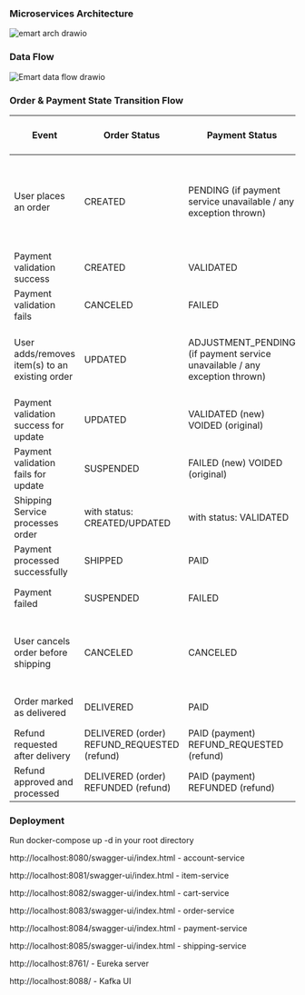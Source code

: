 ### Microservices Architecture
![emart arch drawio](https://github.com/user-attachments/assets/d1badc74-2e2e-4256-afd1-865255e06aed)


### Data Flow

![Emart data flow drawio](https://github.com/user-attachments/assets/8a9e1985-d0fa-45a3-bc7e-ec35ae8b6513)




### Order & Payment State Transition Flow

| Event                                          | Order Status                                | Payment Status                                               | Interservice Call (Sync/Async)                               |
| ---------------------------------------------- | ------------------------------------------- | ------------------------------------------------------------ | :----------------------------------------------------------- |
| User places an order                           | CREATED                                     | PENDING (if payment service unavailable / any exception thrown) | Sync (1. Order → Item: check availability; 2. Account: get address / paymentmethod; 3. Payment: validate card) |
| Payment validation success                     | CREATED                                     | VALIDATED                                                    | Async (Order → Kafka  → Shipping)                            |
| Payment validation fails                       | CANCELED                                    | FAILED                                                       |                                                              |
| User adds/removes item(s) to an existing order | UPDATED                                     | ADJUSTMENT_PENDING (if payment service unavailable / any exception thrown) | Sync (Order → Item: check availability; Order → Payment: validate update) |
| Payment validation success for update          | UPDATED                                     | VALIDATED (new) VOIDED (original)                            | Async (Order → Kafka → Shipping)                             |
| Payment validation fails for update            | SUSPENDED                                   | FAILED (new)      VOIDED (original)                          | Async (Order → Kafka → Shipping)                             |
| Shipping Service processes order               | with status: CREATED/UPDATED                | with status:  VALIDATED                                      | Async (Shipping → Kafka → Payment)                           |
| Payment processed successfully                 | SHIPPED                                     | PAID                                                         | Async (Payment → Kafka → Order/Shipping)                     |
| Payment failed                                 | SUSPENDED                                   | FAILED                                                       | Async (Payment → Kafka → Order/Shipping)                     |
| User cancels order before shipping             | CANCELED                                    | CANCELED                                                     | Sync (Order → Payment: cancel authorization) + Async (Order → Kafka → Shipping) |
| Order marked as delivered                      | DELIVERED                                   | PAID                                                         | Async (Shipping → Kafka → Order)                             |
| Refund requested after delivery                | DELIVERED (order) REFUND_REQUESTED (refund) | PAID (payment) REFUND_REQUESTED (refund)                     | Sync (Order → Payment: initiate refund)                      |
| Refund approved and processed                  | DELIVERED (order) REFUNDED (refund)         | PAID (payment) REFUNDED (refund)                             | Async (Payment → Kafka → Order)                              |



### Deployment

Run docker-compose up -d  in your root directory

http://localhost:8080/swagger-ui/index.html - account-service

http://localhost:8081/swagger-ui/index.html - item-service

http://localhost:8082/swagger-ui/index.html - cart-service

http://localhost:8083/swagger-ui/index.html - order-service

http://localhost:8084/swagger-ui/index.html - payment-service

http://localhost:8085/swagger-ui/index.html - shipping-service

http://localhost:8761/ - Eureka server

http://localhost:8088/ - Kafka UI
